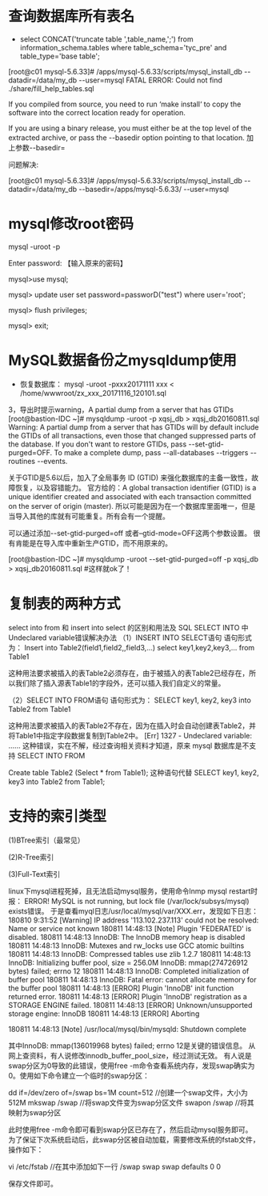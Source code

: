 # 查询数据库所有表名
* select CONCAT('truncate table ',table_name,';') from information_schema.tables where table_schema='tyc_pre' and table_type='base table';

[root@c01 mysql-5.6.33]# /apps/mysql-5.6.33/scripts/mysql_install_db --datadir=/data/my_db --user=mysql
FATAL ERROR: Could not find ./share/fill_help_tables.sql

If you compiled from source, you need to run ‘make install‘ to
copy the software into the correct location ready for operation.

If you are using a binary release, you must either be at the top
level of the extracted archive, or pass the --basedir option
pointing to that location.
 加上参数--basedir=

问题解决:

[root@c01 mysql-5.6.33]# /apps/mysql-5.6.33/scripts/mysql_install_db --datadir=/data/my_db --basedir=/apps/mysql-5.6.33/ --user=mysql

# mysql修改root密码
mysql -uroot -p
 
Enter password: 【输入原来的密码】
 
mysql>use mysql;
 
mysql> update user set password=passworD("test") where user='root';
 
mysql> flush privileges;
 
mysql> exit; 

# MySQL数据备份之mysqldump使用
* 恢复数据库：
mysql -uroot -pxxx20171111 xxx < /home/wwwroot/zx_xxx_20171116_120101.sql

3，导出时提示warning，A partial dump from a server that has GTIDs
[root@bastion-IDC ~]# mysqldump -uroot -p xqsj_db > xqsj_db20160811.sql
Warning: A partial dump from a server that has GTIDs will by default include the GTIDs of all transactions, even those that 
changed suppressed parts of the database. If you don't want to restore GTIDs, pass --set-gtid-purged=OFF. To make a complete 
dump, pass --all-databases --triggers --routines --events.

关于GTID是5.6以后，加入了全局事务 ID (GTID) 来强化数据库的主备一致性，故障恢复，以及容错能力。
官方给的：A global transaction identifier (GTID) is a unique identifier created and associated with each transaction committed on the server of origin (master).
所以可能是因为在一个数据库里面唯一，但是当导入其他的库就有可能重复。所有会有一个提醒。

可以通过添加--set-gtid-purged=off 或者–gtid-mode=OFF这两个参数设置。
很有肯能是在导入库中重新生产GTID，而不用原来的。

[root@bastion-IDC ~]# mysqldump -uroot --set-gtid-purged=off -p xqsj_db > xqsj_db20160811.sql                      #这样就ok了！

# 复制表的两种方式
select into from 和 insert into select 的区别和用法及 SQL SELECT INTO 中Undeclared variable错误解决办法
（1）INSERT INTO SELECT语句
语句形式为： Insert into Table2(field1,field2,,field3,...) select key1,key2,key3,... from Table1 
 
这种用法要求被插入的表Table2必须存在，由于被插入的表Table2已经存在，所以我们除了插入源表Table1的字段外，还可以插入我们自定义的常量。

（2）SELECT INTO FROM语句
语句形式为： SELECT key1, key2, key3 into Table2 from Table1 
 
这种用法要求被插入的表Table2不存在，因为在插入时会自动创建表Table2，并将Table1中指定字段数据复制到Table2中。
[Err] 1327 - Undeclared variable: ...... 这种错误，实在不解，经过查询相关资料才知道，原来 mysql 数据库是不支持 SELECT INTO FROM 

Create table Table2 (Select * from Table1);
这种语句代替
SELECT key1, key2, key3 into Table2 from Table1;

# 支持的索引类型

(1)BTree索引（最常见）

(2)R-Tree索引

(3)Full-Text索引

linux下mysql进程死掉，且无法启动mysql服务，使用命令lnmp mysql restart时报：
ERROR! MySQL is not running, but lock file (/var/lock/subsys/mysql) exists错误。
于是查看myql日志/usr/local/mysql/var/XXX.err，发现如下日志：
180810  9:31:52 [Warning] IP address '113.102.237.113' could not be resolved: Name or service not known
180811 14:48:13 [Note] Plugin 'FEDERATED' is disabled.
180811 14:48:13 InnoDB: The InnoDB memory heap is disabled
180811 14:48:13 InnoDB: Mutexes and rw_locks use GCC atomic builtins
180811 14:48:13 InnoDB: Compressed tables use zlib 1.2.7
180811 14:48:13 InnoDB: Initializing buffer pool, size = 256.0M
InnoDB: mmap(274726912 bytes) failed; errno 12
180811 14:48:13 InnoDB: Completed initialization of buffer pool
180811 14:48:13 InnoDB: Fatal error: cannot allocate memory for the buffer pool
180811 14:48:13 [ERROR] Plugin 'InnoDB' init function returned error.
180811 14:48:13 [ERROR] Plugin 'InnoDB' registration as a STORAGE ENGINE failed.
180811 14:48:13 [ERROR] Unknown/unsupported storage engine: InnoDB
180811 14:48:13 [ERROR] Aborting

180811 14:48:13 [Note] /usr/local/mysql/bin/mysqld: Shutdown complete

其中InnoDB: mmap(136019968 bytes) failed; errno 12是关键的错误信息。 
从网上查资料，有人说修改innodb_buffer_pool_size，经过测试无效。 
有人说是swap分区为0导致的此错误，使用free -m命令查看系统内存，发现swap确实为0。使用如下命令建立一个临时的swap分区：

dd if=/dev/zero of=/swap bs=1M count=512  //创建一个swap文件，大小为512M
mkswap /swap                              //将swap文件变为swap分区文件
swapon /swap                              //将其映射为swap分区

此时使用free -m命令即可看到swap分区已存在了，然后启动mysql服务即可。 
为了保证下次系统启动后，此swap分区被自动加载，需要修改系统的fstab文件，操作如下：

vi /etc/fstab
//在其中添加如下一行
/swap swap swap defaults 0 0

保存文件即可。